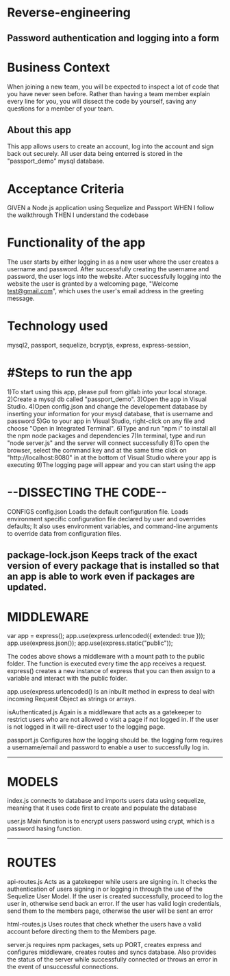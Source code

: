 # Reverse-engineering

## Password authentication and logging into a form

# Business Context
When joining a new team, you will be expected to inspect a lot of code that you have never seen before. Rather than having a team member explain every line for you, you will dissect the code by yourself, saving any questions for a member of your team.
## About this app
This app allows users to create an account, log into the account and sign back out securely. All user data being enterred is stored in the "passport_demo" mysql database.

# Acceptance Criteria

GIVEN a Node.js application using Sequelize and Passport
WHEN I follow the walkthrough
THEN I understand the codebase

# Functionality of the app

The user starts by either logging in as a new user where the user creates a username and password. 
After successfully creating the username and password, the user logs into the website.
After successfully logging into the website the user is granted by a welcoming page, "Welcome test@gmail.com", which uses the 
user's email address in the greeting message.

# Technology used
mysql2, passport, sequelize, bcryptjs, express, express-session, 

# #Steps to run the app
1)To start using this app, please pull from gitlab into your local storage. 
2)Create a mysql db called "passport_demo".
3)Open the app in Visual Studio.
4)Open config.json and change the developement database by inserting your information for your mysql database, that is username and password
5)Go to your app in Visual Studio, right-click on any file and choose "Open in Integrated Terminal".
6)Type and run "npm i" to install all the npm node packages and dependencies
7)In terminal, type and run "node server.js" and the server will connect successfully 
8)To open the browser, select the command key and at the same time click on "http://localhost:8080" in at the bottom
of Visual Studio where your app is executing 
9)The logging page will appear and you can start using the app

# --DISSECTING THE CODE--

CONFIGS
config.json
Loads the default configuration file.
Loads environment specific configuration file declared by user and overrides defaults;
It also uses environment variables, and command-line arguments to override data from configuration files.

package-lock.json
Keeps track of the exact version of every package that is installed so that an app is able to work even if packages are updated.
--------------------------------------------------------------------
# MIDDLEWARE

var app = express();
app.use(express.urlencoded({ extended: true }));
app.use(express.json());
app.use(express.static("public"));

The codes above shows a middleware with a mount path to the public folder. 
The function is executed every time  the app receives a request. 
express() creates a new instance of express that you can then assign to a variable and interact with the public folder.

app.use(express.urlencoded()
Is an inbuilt method in express to deal with incoming Request Object as strings or arrays. 

isAuthenticated.js 
Again is a middleware that acts as a gatekeeper to restrict users who are not allowed o visit a page if not logged in. If the user is not logged in it will re-direct user to the logging page.

passport.js 
Configures how the logging should be. the logging form requires a username/email and password to enable a user to successfully log in.

--------------------------------------------------------------------
# MODELS

index.js 
connects to database and imports users data using sequelize, meaning that it uses code first to create and populate the database

user.js 
Main function is to encrypt users password using crypt, which is a password hasing function.

--------------------------------------------------------------------
# ROUTES

api-routes.js 
Acts as a gatekeeper while users are signing in. It checks the authentication of users signing in or logging in through the use of the Sequelize User Model. 
If the user is created successfully, proceed to log the user in, otherwise send back an error.
If the user has valid login credentials, send them to the members page, otherwise the user will be sent an error
 

html-routes.js 
Uses routes that check whether the users have a valid account before directing them to the Members page.

server.js 
requires npm packages, sets up PORT, creates express and configures middleware, creates routes and syncs database. Also provides the status of the server while successfully connected or throws an error in the event of unsuccessful connections.